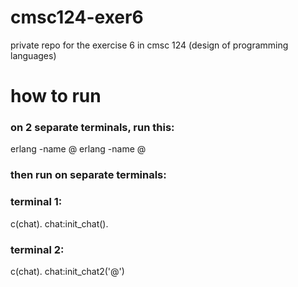 # cmsc124-exer6
private repo for the exercise 6 in cmsc 124 (design of programming languages)

# how to run 
### on 2 separate terminals, run this:
erlang -name <name>@<host>
erlang -name <name>@<host>

### then run on separate terminals:
### terminal 1:
c(chat).
chat:init_chat().

### terminal 2:
c(chat).
chat:init_chat2('<name1>@<host>')
